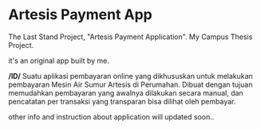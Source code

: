 # Artesis Payment App
The Last Stand Project, "Artesis Payment Application". My Campus Thesis Project.

it's an original app built by me.

**/ID/**
Suatu aplikasi pembayaran online yang dikhususkan untuk melakukan pembayaran Mesin Air Sumur Artesis di Perumahan.
Dibuat dengan tujuan memudahkan pembayaran yang awalnya dilakukan secara manual, dan pencatatan per transaksi yang transparan bisa dilihat oleh pembayar.

other info and instruction about application will updated soon..

